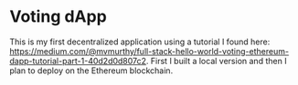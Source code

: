 # Voting dApp

This is my first decentralized application using a tutorial I found here: https://medium.com/@mvmurthy/full-stack-hello-world-voting-ethereum-dapp-tutorial-part-1-40d2d0d807c2. First I built a local version and then I plan to deploy on the Ethereum blockchain.
